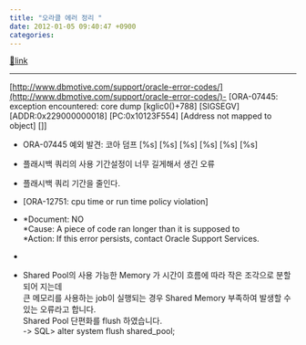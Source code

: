 ```yaml
---
title: "오라클 에러 정리 "
date: 2012-01-05 09:40:47 +0900
categories: 
---
```

[🔗link](http://www.mins01.com/mh/tech/read/752)
***


  
[http://www.dbmotive.com/support/oracle-error-codes/](http://www.dbmotive.com/support/oracle-error-codes/)- [ORA-07445: exception encountered: core dump [kglic0()+788] [SIGSEGV] [ADDR:0x229000000018] [PC:0x10123F554] [Address not mapped to object] []]
- ORA-07445 예외 발견: 코아 덤프 [%s] [%s] [%s] [%s] [%s] [%s] 
- 플래시백 쿼리의 사용 기간설정이 너무 길게해서 생긴 오류
- 플래시백 쿼리 기간을 줄인다.

- [ORA-12751: cpu time or run time policy violation]
- *Document: NO  
*Cause: A piece of code ran longer than it is supposed to  
*Action: If this error persists, contact Oracle Support Services.
- 
- Shared Pool의 사용 가능한 Memory 가 시간이 흐름에 따라 작은 조각으로 분할되어 지는데   
큰 메모리를 사용하는 job이 실행되는 경우 Shared Memory 부족하여 발생할 수 있는 오류라고 합니다.  
Shared Pool 단편화를 flush 하였습니다.   
-&gt; SQL&gt; alter system flush shared_pool;


  

